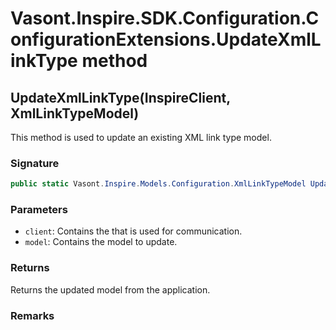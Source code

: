 # Vasont.Inspire.SDK.Configuration.ConfigurationExtensions.UpdateXmlLinkType method
## UpdateXmlLinkType(InspireClient, XmlLinkTypeModel)
This method is used to update an existing XML link type model.

### Signature
```csharp
public static Vasont.Inspire.Models.Configuration.XmlLinkTypeModel UpdateXmlLinkType(InspireClient client, XmlLinkTypeModel model)
```
### Parameters
- `client`: Contains the  that is used for communication.
- `model`: Contains the model to update.

### Returns
Returns the updated  model from the application.
### Remarks


